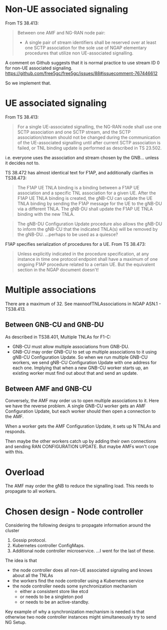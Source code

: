 # Non-UE associated signaling

From TS 38.413:
> Between one AMF and NG-RAN node pair:
> -	A single pair of stream identifiers shall be reserved over at least one SCTP association for the sole use of NGAP elementary  procedures that utilize non UE-associated signalling.

A comment on Github suggests that it is normal practice to use stream ID 0 for non-UE associated signaling.
https://github.com/free5gc/free5gc/issues/88#issuecomment-767446612

So we implement that.

# UE associated signaling

From TS 38.413:
> For a single UE-associated signalling, the NG-RAN node shall use one SCTP association and one SCTP stream, and the SCTP association/stream should not be changed during the communication of the UE-associated signalling until after current SCTP association is failed, or TNL binding update is performed as described in TS 23.502.

i.e. everyone uses the association and stream chosen by the GNB... unless it decides not to.

TS 38.472 has almost identical text for F1AP, and additionally clarifies in TS38.473:
> The F1AP UE TNLA binding is a binding between a F1AP UE association and a specific TNL association for a given UE. After the F1AP UE TNLA binding is created, the gNB-CU can update the UE TNLA binding by sending the F1AP message for the UE to the gNB-DU via a different TNLA. The gNB-DU shall update the F1AP UE TNLA binding with the new TNLA. 

> The gNB-DU Configuration Update procedure also allows the gNB-DU to inform the gNB-CU that the indicated TNLA(s) will be removed by the gNB-DU.
...perhaps to be used as a quiesce? 

F1AP specifies serialization of procedures for a UE.  From TS 38.473:
> Unless explicitly indicated in the procedure specification, at any instance in time one protocol endpoint shall have a maximum of one ongoing F1AP procedure related to a certain UE.
But the equivalent section in the NGAP document doesn't!

# Multiple associations
There are a maximum of 32.  See maxnoofTNLAssociations in NGAP ASN.1 - TS38.413.

## Between GNB-CU and GNB-DU
As described in TS38.401, Multiple TNLAs for F1-C:
- GNB-CU must allow multiple associations from GNB-DU.
- GNB-CU may order GNB-CU to set up multiple associations to it using gNB-CU Configuration Update. 
So when we run multiple GNB-CU workers, we send gNB-CU Configuration Update with one address for each one.
Implying that when a new GNB-CU worker starts up, an existing worker must find out about that and send an update.

## Between AMF and GNB-CU
Conversely, the AMF may order us to open multiple associations to it.  Here we have the reverse problem.  A single GNB-CU worker gets an AMF Configuration Update, but each worker should then open a connection to the AMF.

When a worker gets the AMF Configuration Update, it sets up N TNLAs and responds.  

Then maybe the other workers catch up by adding their own connections and sending RAN CONFIGURATION UPDATE.  But maybe AMFs won't cope with this.  

# Overload
The AMF may order the gNB to reduce the signalling load.  This needs to propagate to all workers. 

# Chosen design - Node controller
Considering the following designs to propagate information around the cluster
1.  Gossip protocol.  
2.  Kubernetes controller ConfigMaps.
3.  Additional node controller microservice.
...I went for the last of these.

The idea is that 
-  the node controller does all non-UE associated signaling and knows about all the TNLAs
-  the workers find the node controller using a Kubernetes service
-  the node controller needs some synchronization mechanism
   -  either a consistent store like etcd
   -  or needs to be a singleton pod
   -  or needs to be an active-standby.
  
Key example of why a synchronization mechanism is needed is that otherwise two node controller instances might simultaneously try to send NG Setup.







